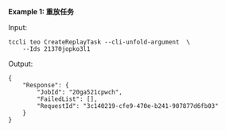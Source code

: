 **Example 1: 重放任务**



Input: 

```
tccli teo CreateReplayTask --cli-unfold-argument  \
    --Ids 21370jopko3l1
```

Output: 
```
{
    "Response": {
        "JobId": "20ga521cpwch",
        "FailedList": [],
        "RequestId": "3c140219-cfe9-470e-b241-907877d6fb03"
    }
}
```

